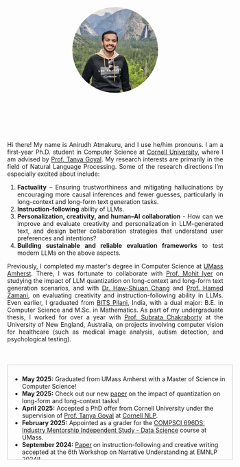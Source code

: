 <style>
  footer {
    display: none;
  }

/* Style for the news box */
  .news-box {
    border: 1px solid #ccc;
    padding: 10px;
    width: 100%;
    height: 200px;
    overflow-y: scroll;
    margin-top: 20px;
  }
</style>

<!-- Include Font Awesome CDN -->
<link href="https://cdnjs.cloudflare.com/ajax/libs/font-awesome/6.0.0-beta3/css/all.min.css" rel="stylesheet">

<!-- ![Picture](docs/assets/IMG_0450.JPG) -->
<img src="docs/assets/DP.jpg" style="border-radius: 50%; width: 200px; height: 200px; object-fit: cover; display: block; margin-left: auto; margin-right: auto;">
<!-- Icons with links -->
<div style="text-align: center; margin-top: 20px;">
  <a href="https://scholar.google.com/citations?user=wknj4_8AAAAJ&hl=en&authuser=1" target="_blank">
    <i class="fas fa-graduation-cap" style="font-size: 36px; margin-right: 20px;"></i>
  </a>

  <a href="https://github.com/06Anirudh24" target="_blank">
    <i class="fab fa-github" style="font-size: 36px; margin-right: 20px;"></i>
  </a>

  <a href="https://linkedin.com/in/anirudh-atmakuru-a8474b213" target="_blank">
    <i class="fab fa-linkedin" style="font-size: 36px; margin-right: 20px;"></i>
  </a>

  <a href="https://x.com/aatmakuru6" target="_blank">
    <i class="fab fa-twitter" style="font-size: 36px; margin-right: 20px;"></i>
  </a>
  
  <a href="mailto:aa2886@cornell.edu" target="_blank">
    <i class="fas fa-envelope" style="font-size: 36px; margin-right: 20px;"></i>
  </a>
  
</div>
  
<div style="text-align: justify;">

<br><br>
Hi there! My name is Anirudh Atmakuru, and I use he/him pronouns. I am a first-year Ph.D. student in Computer Science at <a href="https://www.cs.cornell.edu/" target="_blank">Cornell University</a>, where I am advised by <a href="https://tagoyal.github.io/" target="_blank">Prof. Tanya Goyal</a>. My research interests are primarily in the field of Natural Language Processing. Some of the research directions I’m especially excited about include:
<ol>
  <li> <b>Factuality</b> – Ensuring trustworthiness and mitigating hallucinations by encouraging more causal inferences and fewer guesses, particularly in long-context and long-form text generation tasks.</li>
  <li><b>Instruction-following</b> ability of LLMs.</li>
  <li><b>Personalization, creativity, and human–AI collaboration</b> - How can we improve and evaluate creativity and personalization in LLM-generated text, and design better collaboration strategies that understand user preferences and intentions?</li>
  <li><b>Building sustainable and reliable evaluation frameworks</b> to test modern LLMs on the above aspects.</li>
</ol>


Previously, I completed my master's degree in Computer Science at <a href="https://www.cics.umass.edu/" target="_blank">UMass Amherst</a>. There, I was fortunate to collaborate with <a href="https://miyyer.github.io/" target="_blank">Prof. Mohit Iyer</a> on studying the impact of LLM quantization on long-context and long-form text generation scenarios, and with <a href="https://ken77921.github.io/" target="_blank">Dr. Haw-Shiuan Chang</a> and <a href="https://groups.cs.umass.edu/zamani/?_gl=1%2Ajpaw2l%2A_gcl_au%2AMTA4MjUyNTEyMS4xNzIzMDI2NTc0%2A_ga%2AMTc3MDAzNjE5Mi4xNjkxMTYwNDcy%2A_ga_21RLS0L7EB%2AMTcyNzIzMDIyMS4zMDMuMC4xNzI3MjMwMjIyLjAuMC4w" target="_blank">Prof. Hamed Zamani</a>, on evaluating creativity and instruction-following ability in LLMs. Even earlier, I graduated from <a href = "https://www.bits-pilani.ac.in/" target="_blank">BITS Pilani</a>, India, with a dual major: B.E. in Computer Science and M.Sc. in Mathematics. As part of my undergraduate thesis, I worked for over a year with <a href="https://www.une.edu.au/staff-profiles/science-and-technology/dr-subrata-chakraborty" target="_blank">Prof. Subrata Chakraborty</a> at the University of New England, Australia, on projects involving computer vision for healthcare (such as medical image analysis, autism detection, and psychological testing).
</div>
<br>

<!-- News section -->
<div class="news-box">
<ul>
<li><strong>May 2025:</strong> Graduated from UMass Amherst with a Master of Science in Computer Science!</li>
<li><strong>May 2025:</strong> Check out our new <a href="https://arxiv.org/pdf/2505.20276" target="_blank">paper</a> on the impact of quantization on long-form and long-context tasks!</li>
<li><strong>April 2025:</strong> Accepted a PhD offer from Cornell University under the supervision of <a href="https://tagoyal.github.io/" target="_blank">Prof. Tanya Goyal</a> at <a href="https://nlp.cornell.edu/" target="_blank">Cornell NLP</a>.</li>
<li><strong>February 2025:</strong> Appointed as a grader for the <a href="https://sites.google.com/umass.edu/compsci-696ds-spring-2025?pli=1" target="_blank">COMPSCI 696DS: Industry Mentorship Independent Study - Data Science</a> course at UMass.</li>
<li><strong>September 2024:</strong> <a href = "https://arxiv.org/abs/2410.04197" target="_blank">Paper</a> on instruction-following and creative writing accepted at the 6th Workshop on Narrative Understanding at EMNLP 2024!!</li>
<li><strong>September 2024:</strong> Started working on an independent study with <a href="https://people.cs.umass.edu/~miyyer/" target="_blank">Prof. Mohit Iyyer</a> at <a href="https://nlp.cs.umass.edu/" target="_blank">UMass NLP</a> to study the impact of LLM quantization on factuality, instruction-following, and long-context reasoning.</li>
<li><strong>August 2024:</strong> <a href="https://doi.org/10.1016/j.inffus.2024.102673" target="_blank">Systematic review</a> on the applications of artificial intelligence for suicide detection accepted by the journal <em>Information Fusion</em> (Q1; IF: 14.7; Cite Score: 33.2).</li>
<li><strong>July 2024:</strong> <a href = "https://doi.org/10.1016/j.eswa.2024.124665" target="_blank">Systematic review</a> on the applications of deep learning in radiology for lung cancer diagnostics accepted by the journal <em>Expert Systems with Applications</em> (Q1; IF: 7.5; Cite Score: 13.8).</li>
<li><strong>January 2024:</strong> Collaborating with Amazon on an industry mentorship project to study the impact of prompt specificity on LLMs (advised by <a href="https://people.cs.umass.edu/~mccallum/" target="_blank">Prof. Andrew McCallum</a> and <a href="https://ken77921.github.io/" target="_blank">Haw-Shiuan Chang</a>).</li>
<li><strong>August 2023:</strong> Excited to pursue my second Master's degree - this time in Computer Science at UMass Amherst!</li>
<li><strong>August 2023:</strong> Graduated with distinction from BITS Pilani, India, with a dual major (B.E. Computer Science, M.Sc. Mathematics) and a CGPA of 9.15/10!</li>
<li><strong>February 2023:</strong> <a href = "https://dl.acm.org/doi/abs/10.1145/3578527.3578543" target="_blank">Paper</a> on predicting video game development problems using ensemble techniques accepted at the Innovations in Software Engineering Conference (ISEC) 2023.</li>
<li><strong>January 2023:</strong> Started my internship as a database administrator at First Meridian, Bangalore.</li>
<li><strong>December 2022:</strong> Presented papers at the DICTA (Sydney) and ACIS (Melbourne) conferences in Australia.</li>
<li><strong>November 2022:</strong> Started working with <a href = "https://scholar.google.com.sg/citations?hl=en&user=8FjY99sAAAAJ&view_op=list_works&sortby=pubdate" target="_blank">Prof. Rajendra Acharya</a> on medical image analysis using artificial intelligence.</li>
<li><strong>October 2022:</strong> <a href="https://aisel.aisnet.org/acis2022/11/" target="_blank">Paper</a> on the relationship between deep learning models and human personality traits accepted at the Australasian Conference on Information Systems (ACIS).</li>
<li><strong>October 2022:</strong> <a href="https://ieeexplore.ieee.org/abstract/document/10034632" target="_blank">Paper</a> on hidden and face-like object detection using deep learning techniques accepted at the International Conference on Digital Image Computing: Techniques and Applications (DICTA).</li>
<li><strong>August 2022:</strong> Started working on my undergraduate thesis with <a href="https://www.une.edu.au/staff-profiles/science-and-technology/dr-subrata-chakraborty" target="_blank">Prof. Subrata</a> at the University of New England, Australia.</li>
<li><strong>January 2022:</strong> Started working as a data science intern at Epsilon India to generate personalized email subject lines.</li>
<li><strong>December 2021:</strong> <a href="https://aclanthology.org/2021.icon-main.56/" target="_blank">Paper</a> on predicting video game development problems using word embeddings accepted in the <em>Proceedings of ICON 2021: 18th International Conference on Natural Language Processing</em>.</li>
<li><strong>August 2020:</strong> Appointed as a teaching assistant for the course Elementary Real Analysis at BITS Pilani.</li>
<li><strong>June 2020:</strong> Published my first <a href="https://doi.org/10.1016/j.idm.2020.06.002" target="_blank">paper</a> on mathematically modeling the spread, peak, and reduction of COVID-19 in the journal <em>Infectious Disease Modelling</em> (Q1; IF: 3.0; Cite Score: 18.3).</li>
<li><strong>May 2020:</strong> Started working as a summer research intern at Ecom Express, New Delhi, to study travel network optimization using Pyomo.</li>
<li><strong>January 2020:</strong> Appointed as a teaching assistant for the course Probability and Statistics at BITS Pilani.</li>
<li><strong>August 2018:</strong> Admitted to Birla Institute of Technology and Science, Pilani (BITS Pilani) for a dual major in Computer Science and Mathematics.</li>
</ul>
</div>




